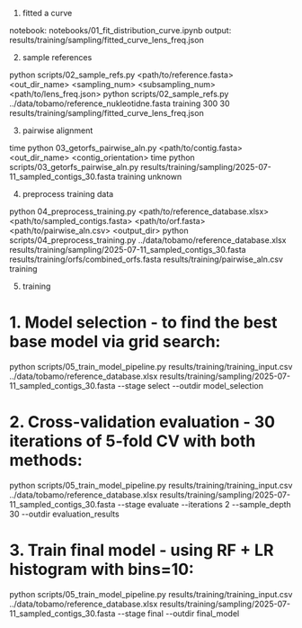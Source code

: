 1. fitted a curve 

notebook: notebooks/01_fit_distribution_curve.ipynb
output: results/training/sampling/fitted_curve_lens_freq.json

2. sample references

python scripts/02_sample_refs.py <path/to/reference.fasta> <out_dir_name> <sampling_num> <subsampling_num> <path/to/lens_freq.json>
python scripts/02_sample_refs.py ../data/tobamo/reference_nukleotidne.fasta training 300 30 results/training/sampling/fitted_curve_lens_freq.json

3. pairwise alignment

time python 03_getorfs_pairwise_aln.py <path/to/contig.fasta> <out_dir_name> <contig_orientation>
time python scripts/03_getorfs_pairwise_aln.py results/training/sampling/2025-07-11_sampled_contigs_30.fasta training unknown

4. preprocess training data 

python 04_preprocess_training.py <path/to/reference_database.xlsx> <path/to/sampled_contigs.fasta> <path/to/orf.fasta> <path/to/pairwise_aln.csv> <output_dir>
python scripts/04_preprocess_training.py ../data/tobamo/reference_database.xlsx results/training/sampling/2025-07-11_sampled_contigs_30.fasta results/training/orfs/combined_orfs.fasta results/training/pairwise_aln.csv training

5. training 

# 1. Model selection - to find the best base model via grid search:
python scripts/05_train_model_pipeline.py results/training/training_input.csv ../data/tobamo/reference_database.xlsx results/training/sampling/2025-07-11_sampled_contigs_30.fasta --stage select --outdir model_selection

# 2. Cross-validation evaluation - 30 iterations of 5-fold CV with both methods:
python scripts/05_train_model_pipeline.py results/training/training_input.csv ../data/tobamo/reference_database.xlsx results/training/sampling/2025-07-11_sampled_contigs_30.fasta --stage evaluate --iterations 2 --sample_depth 30 --outdir evaluation_results

# 3. Train final model - using RF + LR histogram with bins=10:
python scripts/05_train_model_pipeline.py results/training/training_input.csv ../data/tobamo/reference_database.xlsx results/training/sampling/2025-07-11_sampled_contigs_30.fasta --stage final --outdir final_model